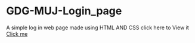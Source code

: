 # GDG-MUJ-Login_page
A simple log in web page made using HTML AND CSS
click here to View it [Click me](https://gdg-muj-login-page-git-main-rachits-projects-c6e5dc17.vercel.app/)

